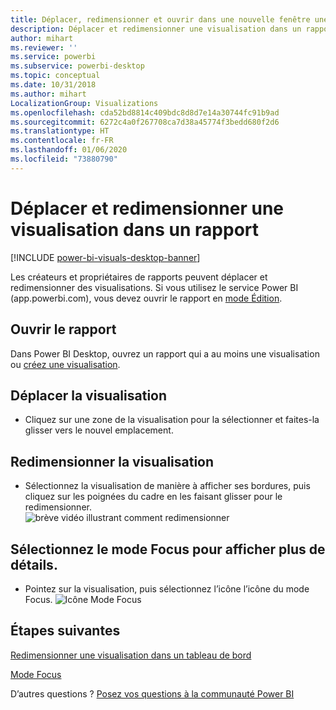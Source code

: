 ```yaml
---
title: Déplacer, redimensionner et ouvrir dans une nouvelle fenêtre une visualisation
description: Déplacer et redimensionner une visualisation dans un rapport dans le service Power BI et Power BI Desktop
author: mihart
ms.reviewer: ''
ms.service: powerbi
ms.subservice: powerbi-desktop
ms.topic: conceptual
ms.date: 10/31/2018
ms.author: mihart
LocalizationGroup: Visualizations
ms.openlocfilehash: cda52bd8814c409bdc8d8d7e14a30744fc91b9ad
ms.sourcegitcommit: 6272c4a0f267708ca7d38a45774f3bedd680f2d6
ms.translationtype: HT
ms.contentlocale: fr-FR
ms.lasthandoff: 01/06/2020
ms.locfileid: "73880790"
---
```

# <a name="move-and-resize-a-visualization-in-a-report"></a>Déplacer et redimensionner une visualisation dans un rapport

[!INCLUDE [power-bi-visuals-desktop-banner](../includes/power-bi-visuals-desktop-banner.md)]

Les créateurs et propriétaires de rapports peuvent déplacer et redimensionner des visualisations. Si vous utilisez le service Power BI (app.powerbi.com), vous devez ouvrir le rapport en [mode Édition](../service-interact-with-a-report-in-editing-view.md). 

## <a name="open-the-report"></a>Ouvrir le rapport
Dans Power BI Desktop, ouvrez un rapport qui a au moins une visualisation ou [créez une visualisation](power-bi-report-add-visualizations-i.md). 

## <a name="move-the-visualization"></a>Déplacer la visualisation
* Cliquez sur une zone de la visualisation pour la sélectionner et faites-la glisser vers le nouvel emplacement.

## <a name="resize-the-visualization"></a>Redimensionner la visualisation
* Sélectionnez la visualisation de manière à afficher ses bordures, puis cliquez sur les poignées du cadre en les faisant glisser pour le redimensionner.  
  ![brève vidéo illustrant comment redimensionner](media/power-bi-visualization-move-and-resize/untitled.gif)

## <a name="select-focus-mode-to-see-more-detail"></a>Sélectionnez le mode Focus pour afficher plus de détails.
* Pointez sur la visualisation, puis sélectionnez l’icône l’icône du mode Focus.
  ![Icône Mode Focus](media/power-bi-visualization-move-and-resize/pbi_popouticon.jpg)

## <a name="next-steps"></a>Étapes suivantes
[Redimensionner une visualisation dans un tableau de bord](../service-dashboard-edit-tile.md)  

[Mode Focus](../consumer/end-user-focus.md)

D’autres questions ? [Posez vos questions à la communauté Power BI](https://community.powerbi.com/)